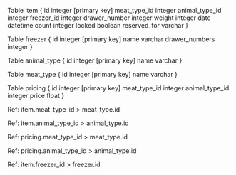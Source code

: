 Table item {
id integer [primary key]
meat_type_id integer
animal_type_id integer
freezer_id integer
drawer_number integer
weight integer
date datetime
count integer
locked boolean
reserved_for varchar
}

Table freezer {
id integer [primary key]
name varchar
drawer_numbers integer
}

Table animal_type {
id integer [primary key]
name varchar
}

Table meat_type {
id integer [primary key]
name varchar
}

Table pricing {
id integer [primary key]
meat_type_id integer
animal_type_id integer
price float
}

Ref: item.meat_type_id > meat_type.id

Ref: item.animal_type_id > animal_type.id

Ref: pricing.meat_type_id > meat_type.id

Ref: pricing.animal_type_id > animal_type.id

Ref: item.freezer_id > freezer.id
